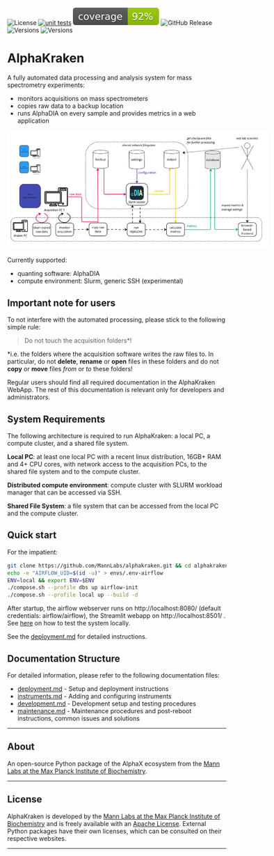 ![License](https://img.shields.io/badge/License-Apache-brightgreen)
[![unit tests](https://github.com/MannLabs/alphakraken/actions/workflows/branch-checks.yaml/badge.svg)](https://github.com/MannLabs/alphakraken/actions/workflows/branch-checks.yaml)
![Coverage](https://github.com/MannLabs/alphakraken/blob/main/coverage.svg)
![GitHub Release](https://img.shields.io/github/v/release/mannlabs/alphakraken?logoColor=green&color=brightgreen)
![Versions](https://img.shields.io/badge/python-3.11-brightgreen)
![Versions](https://img.shields.io/badge/Apache_Airflow-2.10.5-brightgreen)

# AlphaKraken

A fully automated data processing and analysis system for mass spectrometry experiments:
- monitors acquisitions on mass spectrometers
- copies raw data to a backup location
- runs AlphaDIA on every sample and provides metrics in a web application

<img src="docs/overview.jpg" alt="overview" style="max-width: 600px;"/>

Currently supported:
- quanting software: AlphaDIA
- compute environment: Slurm, generic SSH (experimental)

## Important note for users

To not interfere with the automated processing, please stick to the following simple rule:

> Do not touch the acquisition folders*!

*i.e. the folders where the acquisition software writes the raw files to. In particular,
do not **delete**, **rename** or **open** files in these folders and do not **copy** or **move** files *from* or *to* these folders!

Regular users should find all required documentation in the AlphaKraken WebApp.
The rest of this documentation is relevant only for developers and administrators.


## System Requirements

The following architecture is required to run AlphaKraken: a local PC, a compute cluster, and a shared file system.

**Local PC**: at least one local PC with a recent linux distribution, 16GB+ RAM and 4+ CPU cores,
with network access to the acquisition PCs, to the shared file system and to the compute cluster.

**Distributed compute environment**: compute cluster with SLURM workload manager that can be accessed via SSH.

**Shared File System**: a file system that can be accessed from the local PC and the compute cluster.


## Quick start
For the impatient:

```bash
git clone https://github.com/MannLabs/alphakraken.git && cd alphakraken
echo -e "AIRFLOW_UID=$(id -u)" > envs/.env-airflow
ENV=local && export ENV=$ENV
./compose.sh --profile dbs up airflow-init
./compose.sh --profile local up --build -d
```
After startup, the airflow webserver runs on http://localhost:8080/ (default credentials: airflow/airflow), the Streamlit webapp on http://localhost:8501/ .
See [here](docs/development.md#local-testing) on how to test the system locally.

See the [deployment.md](docs/deployment.md) for detailed instructions.



## Documentation Structure

For detailed information, please refer to the following documentation files:

- [deployment.md](docs/deployment.md) - Setup and deployment instructions
- [instruments.md](docs/instruments.md) - Adding and configuring instruments
- [development.md](docs/development.md) - Development setup and testing procedures
- [maintenance.md](docs/maintenance.md) - Maintenance procedures and post-reboot instructions, common issues and solutions

---

## About

An open-source Python package of the AlphaX ecosystem from the [Mann Labs at the Max Planck Institute of Biochemistry](https://www.biochem.mpg.de/mann).

---

## License

AlphaKraken is developed by the [Mann Labs at the Max Planck Institute of Biochemistry](https://www.biochem.mpg.de/mann) and is freely available with an [Apache License](LICENSE.txt).
External Python packages have their own licenses, which can be consulted on their respective websites.

---
